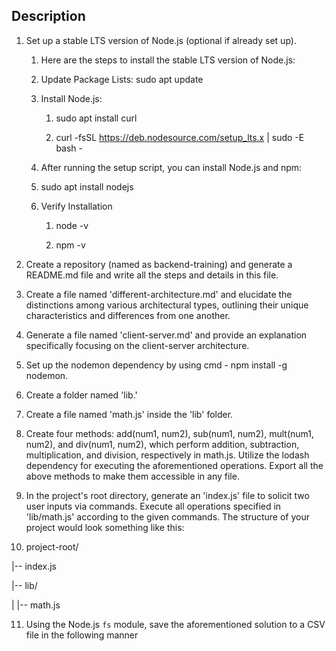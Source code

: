 ## Description

1. Set up a stable LTS version of Node.js (optional if already set up).

   1. Here are the steps to install the stable LTS version of Node.js:

   1. Update Package Lists: sudo apt update

   1. Install Node.js:

      1. sudo apt install curl

      2. curl -fsSL https://deb.nodesource.com/setup_lts.x | sudo -E bash -

   1. After running the setup script, you can install Node.js and npm:

   1. sudo apt install nodejs

   1. Verify Installation

      1. node -v

      2. npm -v

2. Create a repository (named as backend-training) and generate a README.md file and write all the steps and details in this file.

3. Create a file named 'different-architecture.md' and elucidate the distinctions among various architectural types, outlining their unique characteristics and differences from one another.

4. Generate a file named 'client-server.md' and provide an explanation specifically focusing on the client-server architecture.

5. Set up the nodemon dependency by using cmd - npm install -g nodemon.

6. Create a folder named 'lib.'

7. Create a file named 'math.js' inside the 'lib' folder.

8. Create four methods: add(num1, num2), sub(num1, num2), mult(num1, num2), and div(num1, num2), which perform addition, subtraction, multiplication, and division, respectively in math.js. Utilize the lodash dependency for executing the aforementioned operations. Export all the above methods to make them accessible in any file.

9. In the project's root directory, generate an 'index.js' file to solicit two user inputs via commands. Execute all operations specified in 'lib/math.js' according to the given commands. The structure of your project would look something like this:

10. project-root/

|-- index.js

|-- lib/

| |-- math.js

11. Using the Node.js `fs` module, save the aforementioned solution to a CSV file in the following manner
